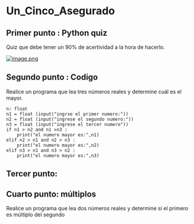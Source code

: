 # Un_Cinco_Asegurado

## Primer punto : Python quiz
Quiz que debe tener un 90% de acertividad a la hora de hacerlo.

[![image.png](https://i.postimg.cc/nLSS5wsF/image.png)](https://postimg.cc/d7d9Z6mp)

## Segundo punto : Codigo 
Realice un programa que lea tres números reales y determine cuál es el mayor.

```
n: float
n1 = float (input("ingrse el primer numero:"))
n2 = float (input("ingrese el segundo numero:"))
n3 = float (input("ingrese el tercer numero"))
if n1 > n2 and n1 >n3 :
    print("el numero mayor es:",n1)
elif n2 > n1 and n2 > n3 :
    print("el numero mayor es:",n2)
elif n3 > n1 and n3 > n2 :
    print("el numero mayor es:",n3)
```
## Tercer punto:



## Cuarto punto: múltiplos
Realice un programa que lea dos números reales y determine si el primero es múltiplo del segundo



